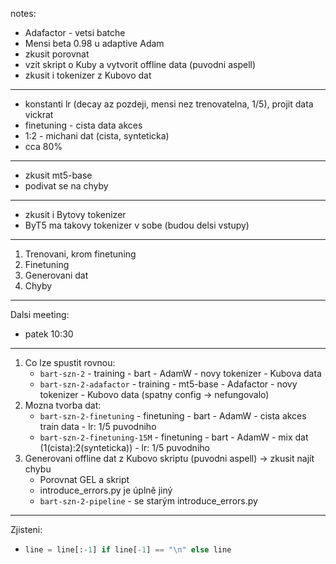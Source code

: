 notes:
- Adafactor - vetsi batche
- Mensi beta 0.98 u adaptive Adam
- zkusit porovnat
- vzit skript o Kuby a vytvorit offline data (puvodni aspell)
- zkusit i tokenizer z Kubovo dat
---
- konstanti lr (decay az pozdeji, mensi nez trenovatelna, 1/5), projit data vickrat 
- finetuning - cista data akces
- 1:2 - michani dat (cista, synteticka)
- cca 80%
---
- zkusit mt5-base
- podivat se na chyby
---
- zkusit i Bytovy tokenizer
- ByT5 ma takovy tokenizer v sobe (budou delsi vstupy)
---

1. Trenovani, krom finetuning
2. Finetuning
3. Generovani dat
4. Chyby

---

Dalsi meeting:
- patek 10:30

---

1. Co lze spustit rovnou:
   - `bart-szn-2` - training - bart - AdamW - novy tokenizer - Kubova data
   - `bart-szn-2-adafactor` - training - mt5-base - Adafactor - novy tokenizer - Kubovo data (spatny config -> nefungovalo)
2. Mozna tvorba dat:
   - `bart-szn-2-finetuning` - finetuning - bart - AdamW - cista akces train data - lr: 1/5 puvodniho
   - `bart-szn-2-finetuning-15M` - finetuning - bart - AdamW - mix dat (1(cista):2(synteticka)) - lr: 1/5 puvodniho
3. Generovani offline dat z Kubovo skriptu (puvodni aspell) -> zkusit najít chybu
   - Porovnat GEL a skript
   - introduce_errors.py je úplně jiný
   - `bart-szn-2-pipeline` - se starým introduce_errors.py

---

Zjisteni:
- ```python
  line = line[:-1] if line[-1] == "\n" else line
  ```